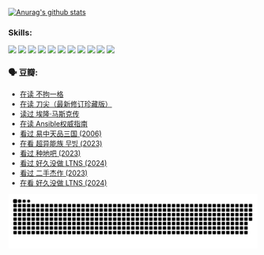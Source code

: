
[![Anurag's github stats](https://github-readme-stats.vercel.app/api?username=w940853815)](https://github.com/anuraghazra/github-readme-stats)

### Skills:

<code><img height="32" src="https://cdn.jsdelivr.net/npm/simple-icons@v5/icons/python.svg"></code>
<code><img height="32" src="https://cdn.jsdelivr.net/npm/simple-icons@v5/icons/javascript.svg"></code>
<code><img height="32" src="https://cdn.jsdelivr.net/npm/simple-icons@v5/icons/django.svg"></code>
<code><img height="32" src="https://cdn.jsdelivr.net/npm/simple-icons@v5/icons/flask.svg"></code>
<code><img height="32" src="https://cdn.jsdelivr.net/npm/simple-icons@v5/icons/vuetify.svg"></code>
<code><img height="32" src="https://cdn.jsdelivr.net/npm/simple-icons@v5/icons/git.svg"></code>
<code><img height="32" src="https://cdn.jsdelivr.net/npm/simple-icons@v5/icons/docker.svg"></code>
<code><img height="32" src="https://cdn.jsdelivr.net/npm/simple-icons@v5/icons/postgresql.svg"></code>
<code><img height="32" src="https://cdn.jsdelivr.net/npm/simple-icons@v5/icons/elasticsearch.svg"></code>
<code><img height="32" src="https://cdn.jsdelivr.net/npm/simple-icons@v5/icons/macos.svg"></code>
<code><img height="32" src="https://cdn.jsdelivr.net/npm/simple-icons@v5/icons/linux.svg"></code>

### 🗣 豆瓣:

<!-- DOUBAN-ACTIVITIES:START -->
- [在读 不拘一格](https://www.douban.com/people/136069238/status/4541712161/?_i=09928698)
- [在读 刀尖（最新修订珍藏版）](https://www.douban.com/people/136069238/status/4541711339/?_i=09928698)
- [读过 埃隆·马斯克传](https://www.douban.com/people/136069238/status/4541710351/?_i=09928698)
- [在读 Ansible权威指南](https://www.douban.com/people/136069238/status/4539151450/?_i=09928698)
- [看过 易中天品三国‎ (2006)](https://www.douban.com/people/136069238/status/4529910812/?_i=09928698)
- [在看 超异能族 무빙‎ (2023)](https://www.douban.com/people/136069238/status/4527291077/?_i=09928698)
- [看过 种地吧‎ (2023)](https://www.douban.com/people/136069238/status/4527289637/?_i=09928698)
- [看过 好久没做 LTNS‎ (2024)](https://www.douban.com/people/136069238/status/4527289515/?_i=09928698)
- [看过 二手杰作‎ (2023)](https://www.douban.com/people/136069238/status/4522502716/?_i=09928698)
- [在看 好久没做 LTNS‎ (2024)](https://www.douban.com/people/136069238/status/4521969883/?_i=09928698)
<!-- DOUBAN-ACTIVITIES:END -->


![Snake animation](https://raw.githubusercontent.com/w940853815/w940853815/output/github-contribution-grid-snake.svg)

<!--
**w940853815/w940853815** is a ✨ _special_ ✨ repository because its `README.md` (this file) appears on your GitHub profile.

Here are some ideas to get you started:

- 🔭 I’m currently working on ...
- 🌱 I’m currently learning ...
- 👯 I’m looking to collaborate on ...
- 🤔 I’m looking for help with ...
- 💬 Ask me about ...
- 📫 How to reach me: ...
- 😄 Pronouns: ...
- ⚡ Fun fact: ...
-->
